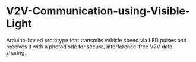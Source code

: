 # V2V-Communication-using-Visible-Light
Arduino-based prototype that transmits vehicle speed via LED pulses and receives it with a photodiode for secure, interference-free V2V data sharing.
